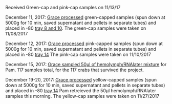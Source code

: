 Received Green-cap and pink-cap samples on 11/13/17

December 11, 2017: [Grace processed](https://genefish.wordpress.com/2017/12/12/graces-notebook-december-11-2017/) green-capped samples (spun down at 5000g for 10 min, saved supernatant and pellets in separate tubes) and placed in -80 [tray 8 and 10](https://docs.google.com/spreadsheets/d/1Qsvz3QTURlPF_hX05BQxjom3484WuMfqQ1ILl9LEljU/edit#gid=2006985773). 
The green-cap samples were taken on 11/08/2017

December 12, 2017: [Grace processed](https://genefish.wordpress.com/2017/12/13/graces-notebook-december-12-2017/) pink-capped samples (spun down at 5000g for 10 min, saved supernatant and pellets in separate tubes) and placed in -80 [tray 14](https://docs.google.com/spreadsheets/d/1Qsvz3QTURlPF_hX05BQxjom3484WuMfqQ1ILl9LEljU/edit#gid=2006985773)
The pink-cap samples were taken on 11/10/2017

December 15, 2017: [Grace sampled 50µl of hemolymph/RNAlater mixture](https://genefish.wordpress.com/2017/12/15/graces-notebook-friday-december-15-2017/) for Pam. 117 samples total, for the 117 crabs that survived the project. 

December 19-20, 2017: [Grace processed](genefish.wordpress.com/2017/12/20/graces-notebook-tuesday-and-wednesday-december-19th-and-20th-2017/) yellow-capped samples (spun down at 5000g for 10 min, saved supernatant and pellets in separate tubes) and placed in -80 [tray 14](https://docs.google.com/spreadsheets/d/1Qsvz3QTURlPF_hX05BQxjom3484WuMfqQ1ILl9LEljU/edit#gid=2006985773) 
Pam retreieved the 50µl hemolymph/RNAlater samples this morning. 
The yellow-cap samples were taken on 11/27/2017
